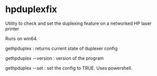 # hpduplexfix

Utility to check and set the duplexing feature on a networked HP laser printer

Runs on win64.

gethpduplex : returns current state of duplexer config

gethpduplex --version : version of the program

gethpduplex --set : set the config to TRUE. Uses powershell.
